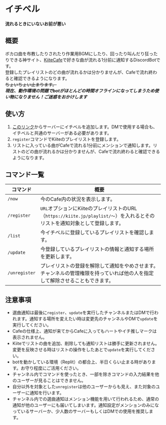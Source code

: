 # イチベル
**流れるときにいないお前が悪い**
## 概要
ボカロ曲を布教したりされたり作業用BGMにしたり、回ったり叫んだり狂ったりできる神サイト、[KiiteCafe](https://cafe.kiite.jp)で好きな曲が流れる1分前に通知するDiscordBotです。  
登録したプレイリストのどの曲が流れるかは分かりませんが、Cafeで流れ終わると確認できるようになります。  
~~ちょいちょい止まります。~~  
***現在、動作環境の問題でbotがほとんどの時間オフラインになってしまうため使い物になりません！ご迷惑をおかけします***  

## 使い方
1. [このリンク](https://discord.com/api/oauth2/authorize?client_id=932282973997375488&permissions=0&scope=applications.commands%20bot)からサーバーにイチベルを追加します。DMで使用する場合も、イチベルと共通のサーバーがある必要があります。
2. `register`コマンドでKiiteのプレイリストを登録します。
3. リストに入っている曲がCafeで流れる1分前にメンションで通知します。リストのどの曲が流れるかは分かりませんが、Cafeで流れ終わると確認できるようになります。

## コマンド一覧
| コマンド      | 概要                                                                                                                         |
| ------------- | ---------------------------------------------------------------------------------------------------------------------------- |
| `/now`        | 今のCafe内の状況を表示します。                                                                                               |
| `/register`   | `URL`オプションにKiiteのプレイリストのURL（`https://kiite.jp/playlist/〜`）を入れるとそのリストを通知対象として登録します。  |
| `/list`       | 今イチベルに登録しているプレイリストを確認します。                                                                           |
| `/update`     | 今登録しているプレイリストの情報と通知する場所を更新します。                                                                 |
| `/unregister` | プレイリストの登録を解除して通知をやめさせます。チャンネルの管理権限を持っていれば他の人を指定して解除させることもできます。 |

## 注意事項
- 選曲通知は最後に`register`、`update`を実行したチャンネルまたはDMで行われます。通知する場所を変えたい時は変更先のチャンネルやDMで`update`を実行してください。
- Cafeの仕様上、通知が来てからCafeに入ってもハートやイチ推しマークは表示されません。
- Kiiteでリストの曲を追加、削除しても通知リストは勝手に更新されません。変更を反映させる時はリストの操作をしたあとで`update`を実行してください。
- botを動かしている環境（Replit）の都合上、半日くらい止まる時があります。お守り程度にご活用ください。
- チャンネル内でコマンドを使ったとき、一部を除きコマンドの入力結果を他のユーザーが見ることはできません。
- 自分以外を対象とした`unregister`は他のユーザーからも見え、また対象のユーザーに通知を行います。
- チャンネル内での選曲通知はメンション機能を用いて行われるため、通常の通知が他のユーザーにも届いてしまいます。通知設定がメンションのみになっているサーバーか、少人数のサーバーもしくはDMでの使用を推奨します。
